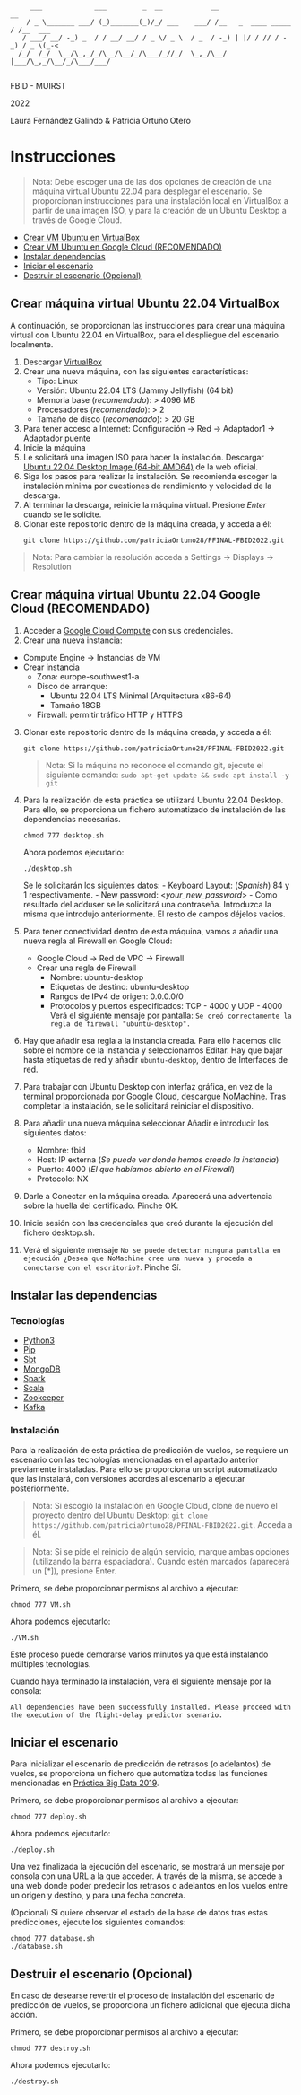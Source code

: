 ~~~

     ___             ___         _  __            __                    __       
    / _ \_______ ___/ (_)_______(_)/_/ ___    ___/ /__   _  ____ _____ / /__  ___
   / ___/ __/ -_) _  / / __/ __/ / _ \/ _ \  / _  / -_) | |/ / // / -_) / _ \(_-<
  /_/  /_/  \__/\_,_/_/\__/\__/_/\___/_//_/  \_,_/\__/  |___/\_,_/\__/_/\___/___/
                                                                               

~~~
FBID - MUIRST

2022

Laura Fernández Galindo & Patricia Ortuño Otero

# Instrucciones

> Nota: Debe escoger una de las dos opciones de creación de una máquina virtual Ubuntu 22.04 para desplegar el escenario. Se proporcionan instrucciones para una instalación local en VirtualBox a partir de una imagen ISO, y para la creación de un Ubuntu Desktop a través de Google Cloud.

- [Crear VM Ubuntu en VirtualBox](#crearvmlocal)
- [Crear VM Ubuntu en Google Cloud (RECOMENDADO)](#crearvm)
- [Instalar dependencias](#dependencias)
- [Iniciar el escenario](#deploy)
- [Destruir el escenario (Opcional)](#destroy)

## Crear máquina virtual Ubuntu 22.04 VirtualBox <a name="crearvmlocal"></a>

A continuación, se proporcionan las instrucciones para crear una máquina virtual con Ubuntu 22.04 en VirtualBox, para el despliegue del escenario localmente.

1. Descargar [VirtualBox](https://www.virtualbox.org/wiki/Downloads)
2. Crear una nueva máquina, con las siguientes características:
     - Tipo: Linux
     - Versión: Ubuntu 22.04 LTS (Jammy Jellyfish) (64 bit)
     - Memoria base (*recomendado*): > 4096 MB
     - Procesadores (*recomendado*): > 2
     - Tamaño de disco (*recomendado*): > 20 GB
3. Para tener acceso a Internet: Configuración -> Red -> Adaptador1 -> Adaptador puente
4. Inicie la máquina
5. Le solicitará una imagen ISO para hacer la instalación. Descargar [Ubuntu 22.04 Desktop Image (64-bit AMD64)](https://releases.ubuntu.com/22.04/) de la web oficial.
6. Siga los pasos para realizar la instalación. Se recomienda escoger la instalación mínima por cuestiones de rendimiento y velocidad de la descarga.
7. Al terminar la descarga, reinicie la máquina virtual. Presione *Enter* cuando se le solicite.
8. Clonar este repositorio dentro de la máquina creada, y acceda a él:
     ```console
     git clone https://github.com/patriciaOrtuno28/PFINAL-FBID2022.git
     ```

> Nota: Para cambiar la resolución acceda a Settings -> Displays -> Resolution

## Crear máquina virtual Ubuntu 22.04 Google Cloud (RECOMENDADO) <a name="crearvm"></a>

1. Acceder a [Google Cloud Compute](https://console.cloud.google.com/compute) con sus credenciales.
2. Crear una nueva instancia:
  - Compute Engine -> Instancias de VM
  - Crear instancia
    - Zona: europe-southwest1-a
    - Disco de arranque:
      - Ubuntu 22.04 LTS Minimal (Arquitectura x86-64)
      - Tamaño 18GB
    - Firewall: permitir tráfico HTTP y HTTPS
3. Clonar este repositorio dentro de la máquina creada, y acceda a él:
     ```console
     git clone https://github.com/patriciaOrtuno28/PFINAL-FBID2022.git
     ```
     > Nota: Si la máquina no reconoce el comando git, ejecute el siguiente comando: `sudo apt-get update && sudo apt install -y git`
     
4. Para la realización de esta práctica se utilizará Ubuntu 22.04 Desktop. Para ello, se proporciona un fichero automatizado de instalación de las dependencias necesarias.

     ```console
     chmod 777 desktop.sh
     ```
     Ahora podemos ejecutarlo:
     ```console
     ./desktop.sh
     ```
     
     Se le solicitarán los siguientes datos:
          - Keyboard Layout: (*Spanish*) 84 y 1 respectivamente.
          - New password: <*your_new_password*>
          - Como resultado del adduser se le solicitará una contraseña. Introduzca la misma que introdujo anteriormente. El resto de campos déjelos vacios.

5. Para tener conectividad dentro de esta máquina, vamos a añadir una nueva regla al Firewall en Google Cloud:
     - Google Cloud -> Red de VPC -> Firewall
     - Crear una regla de Firewall
          - Nombre: ubuntu-desktop
          - Etiquetas de destino: ubuntu-desktop
          - Rangos de IPv4 de origen: 0.0.0.0/0
          - Protocolos y puertos especificados: TCP - 4000 y UDP - 4000
     Verá el siguiente mensaje por pantalla: `Se creó correctamente la regla de firewall "ubuntu-desktop".`
6. Hay que añadir esa regla a la instancia creada. Para ello hacemos clic sobre el nombre de la instancia y seleccionamos Editar. Hay que bajar hasta etiquetas de red y añadir `ubuntu-desktop`, dentro de Interfaces de red.

7. Para trabajar con Ubuntu Desktop con interfaz gráfica, en vez de la terminal proporcionada por Google Cloud, descargue [NoMachine](https://downloads.nomachine.com/es/). Tras completar la instalación, se le solicitará reiniciar el dispositivo.
8. Para añadir una nueva máquina seleccionar Añadir e introducir los siguientes datos:
     - Nombre: fbid
     - Host: IP externa (*Se puede ver donde hemos creado la instancia*)
     - Puerto: 4000 (*El que habíamos abierto en el Firewall*)
     - Protocolo: NX
9. Darle a Conectar en la máquina creada. Aparecerá una advertencia sobre la huella del certificado. Pinche OK.
10. Inicie sesión con las credenciales que creó durante la ejecución del fichero desktop.sh.
11. Verá el siguiente mensaje `No se puede detectar ninguna pantalla en ejecución ¿Desea que NoMachine cree una nueva y proceda a conectarse con el escritorio?`. Pinche Sí.

## Instalar las dependencias <a name="dependencias"></a>
### Tecnologías
- [Python3](https://es.wikipedia.org/wiki/Python)
- [Pip](https://es.wikipedia.org/wiki/Pip_(administrador_de_paquetes))
- [Sbt](https://en.wikipedia.org/wiki/Sbt_(software))
- [MongoDB](https://www.mongodb.com/)
- [Spark](https://spark.apache.org/)
- [Scala](https://www.scala-lang.org/)
- [Zookeeper](https://zookeeper.apache.org/)
- [Kafka](https://kafka.apache.org/)

### Instalación
Para la realización de esta práctica de predicción de vuelos, se requiere un escenario con las tecnologías mencionadas en el apartado anterior previamente instaladas. Para ello se proporciona un script automatizado que las instalará, con versiones acordes al escenario a ejecutar posteriormente.

> Nota: Si escogió la instalación en Google Cloud, clone de nuevo el proyecto dentro del Ubuntu Desktop: `git clone https://github.com/patriciaOrtuno28/PFINAL-FBID2022.git`. Acceda a él.

> Nota: Si se pide el reinicio de algún servicio, marque ambas opciones (utilizando la barra espaciadora). Cuando estén marcados (aparecerá un [*]), presione Enter.

Primero, se debe proporcionar permisos al archivo a ejecutar:
```console
chmod 777 VM.sh
```
Ahora podemos ejecutarlo:
```console
./VM.sh
```
Este proceso puede demorarse varios minutos ya que está instalando múltiples tecnologías.

Cuando haya terminado la instalación, verá el siguiente mensaje por la consola:
```
All dependencies have been successfully installed. Please proceed with the execution of the flight-delay predictor scenario.
```

## Iniciar el escenario <a name="deploy"></a>
Para inicializar el escenario de predicción de retrasos (o adelantos) de vuelos, se proporciona un fichero que automatiza todas las funciones mencionadas en [Práctica Big Data 2019](https://github.com/ging/practica_big_data_2019).

Primero, se debe proporcionar permisos al archivo a ejecutar:
```console
chmod 777 deploy.sh
```
Ahora podemos ejecutarlo:
```console
./deploy.sh
```

Una vez finalizada la ejecución del escenario, se mostrará un mensaje por consola con una URL a la que acceder. A través de la misma, se accede a una web donde poder predecir los retrasos o adelantos en los vuelos entre un origen y destino, y para una fecha concreta.

(Opcional) Si quiere observar el estado de la base de datos tras estas predicciones, ejecute los siguientes comandos:
```console
chmod 777 database.sh
./database.sh
```

## Destruir el escenario (Opcional) <a name="destroy"></a>
En caso de desearse revertir el proceso de instalación del escenario de predicción de vuelos, se proporciona un fichero adicional que ejecuta dicha acción.

Primero, se debe proporcionar permisos al archivo a ejecutar:
```console
chmod 777 destroy.sh
```
Ahora podemos ejecutarlo:
```console
./destroy.sh
```
